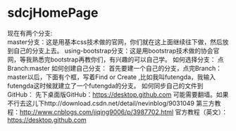 # sdcjHomePage
现在有两个分支:<br>
  master分支：这是用基本css技术做的官网，你们就在这上面继续往下做，然后放到自己的分支上去。
  using-bootstrap分支：这是用bootstrap技术做的协会官网，等我熟悉完bootstrap再教你们，有兴趣的可以自己学。
如何选择分支：
  点Branch:master
如何创建自己分支：
  首先要建一个自己的分支，点完Branch：master以后，下面有个框，写着Find or Create ,比如我叫futengda，我输入futengda这时候就建立了一个futengda的分支。
如何同步自己的文件到GitHub：
  先下桌面版GitHub：https://desktop.github.com  可能需要翻墙。如果不行去这儿下http://download.csdn.net/detail/nevinblog/9031049
  第三方教程：http://www.cnblogs.com/jiqing9006/p/3987702.html
  官方教程（英文）：https://desktop.github.com
